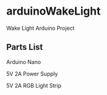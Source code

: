 # arduinoWakeLight
Wake Light Arduino Project 

## Parts List
Arduino Nano

5V 2A Power Supply

5V 2A RGB Light Strip
